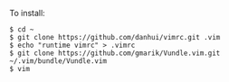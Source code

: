 To install:  

    $ cd ~  
    $ git clone https://github.com/danhui/vimrc.git .vim  
    $ echo "runtime vimrc" > .vimrc  
    $ git clone https://github.com/gmarik/Vundle.vim.git ~/.vim/bundle/Vundle.vim  
    $ vim  

